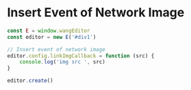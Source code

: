 # Insert Event of Network Image

```jsx
const E = window.wangEditor
const editor = new E('#div1')

// Insert event of network image
editor.config.linkImgCallback = function (src) {
    console.log('img src ', src)
}

editor.create()
```